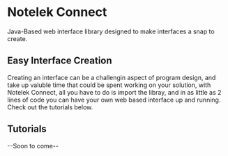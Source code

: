 # Notelek Connect
Java-Based web interface library designed to make interfaces a snap to create.


## Easy Interface Creation
Creating an interface can be a challengin aspect of program design, and take up valuble time that could be spent working on your solution, with Notelek Connect, all you have to do is import the libray, and in as little as 2 lines of code you can have your own web based interface up and running. Check out the tutorials below.

## Tutorials
--Soon to come--

